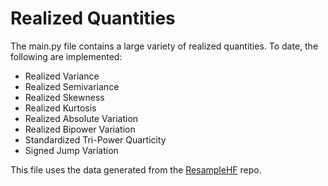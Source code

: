 # Realized Quantities

The main.py file contains a large variety of realized quantities.
To date, the following are implemented:

* Realized Variance
* Realized Semivariance
* Realized Skewness
* Realized Kurtosis
* Realized Absolute Variation
* Realized Bipower Variation
* Standardized Tri-Power Quarticity
* Signed Jump Variation

This file uses the data generated from the
[ResampleHF](https://github.com/BayerSe/ResampleHF) repo.